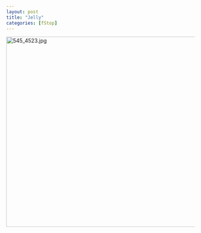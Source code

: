 ```yaml
---
layout: post
title: "Jelly"
categories: [fStop]
---
```

<img alt="545_4523.jpg" src="http://www.botzilla.com/blog/pix2006/545_4523.jpg" width="807" height="507" border="0" />

<!--more-->

